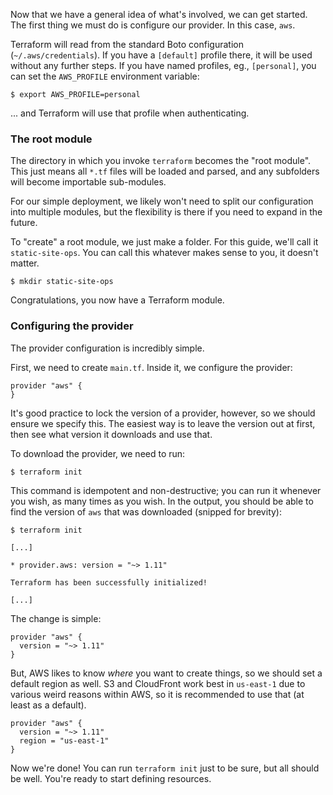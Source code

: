 Now that we have a general idea of what's involved, we can get started. The
first thing we must do is configure our provider. In this case, `aws`.

Terraform will read from the standard Boto configuration (`~/.aws/credentials`).
If you have a `[default]` profile there, it will be used without any further
steps. If you have named profiles, eg., `[personal]`, you can set the
`AWS_PROFILE` environment variable:

```
$ export AWS_PROFILE=personal
```

... and Terraform will use that profile when authenticating.

### The root module

The directory in which you invoke `terraform` becomes the "root module". This
just means all `*.tf` files will be loaded and parsed, and any subfolders will
become importable sub-modules.

For our simple deployment, we likely won't need to split our configuration into
multiple modules, but the flexibility is there if you need to expand in the
future.

To "create" a root module, we just make a folder. For this guide, we'll call it
`static-site-ops`. You can call this whatever makes sense to you, it doesn't
matter.

```
$ mkdir static-site-ops
```

Congratulations, you now have a Terraform module.

### Configuring the provider

The provider configuration is incredibly simple.

First, we need to create `main.tf`. Inside it, we configure the provider:

```
provider "aws" {
}
```

It's good practice to lock the version of a provider, however, so we should
ensure we specify this. The easiest way is to leave the version out at first,
then see what version it downloads and use that.

To download the provider, we need to run:

```
$ terraform init
```

This command is idempotent and non-destructive; you can run it whenever you
wish, as many times as you wish. In the output, you should be able to find the
version of `aws` that was downloaded (snipped for brevity):

```
$ terraform init

[...]

* provider.aws: version = "~> 1.11"

Terraform has been successfully initialized!

[...]
```

The change is simple:

```
provider "aws" {
  version = "~> 1.11"
}
```

But, AWS likes to know _where_ you want to create things, so we should set a
default region as well. S3 and CloudFront work best in `us-east-1` due to
various weird reasons within AWS, so it is recommended to use that (at least as
a default).

```
provider "aws" {
  version = "~> 1.11"
  region = "us-east-1"
}
```

Now we're done! You can run `terraform init` just to be sure, but all should be
well. You're ready to start defining resources.
